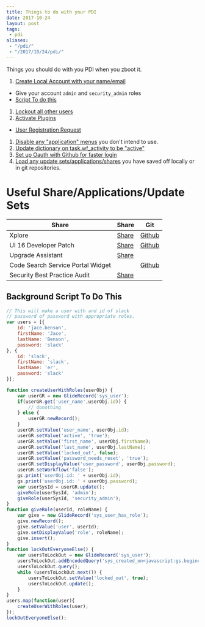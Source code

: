 ```yaml
---
title: Things to do with your PDI
date: 2017-10-24
layout: post
tags:
 - pdi
aliases:
 - "/pdi/"
 - "/2017/10/24/pdi/"
---
```

Things you should do with you PDI when you zboot it.

<!--more-->

1. [Create Local Account with your name/email](https://.service-now.com/nav_to.do?uri=%2Fsys_user_list.do)
  - Give your account `admin` and `security_admin` roles
  - [Script To do this](#background-script-to-do-this)
1. [Lockout all other users](https://.service-now.com/nav_to.do?uri=%2Fsys_user_list.do)
1. [Activate Plugins](https://.service-now.com/nav_to.do?uri=%2Fv_plugin_list.do)
  - [User Registration Request](https://.service-now.com/v_plugin.do?sys_id=com.snc.user_registration)
1. [Disable any "application" menus](https://.service-now.com/nav_to.do?uri=%2Fsys_app_application_list.do) you don't intend to use.
1. [Update dictionary on task.wf_activity to be "active"](https://.service-now.com/nav_to.do?uri=%2Fsys_dictionary_list.do%3Fsysparm_query%3Dname%253Dtask%255Eelement%253Dwf_activity)
1. [Set up Oauth with Github for faster login](https://community.servicenow.com/community/develop/developer-relations/blog/2017/03/10/live-coding-happy-hour-recap-for-march-10-2017-oauth-part-3-github-api-and-one-token-per-user)
1. [Load any update sets/applications/shares](https://.service-now.com/nav_to.do?uri=%2Fsys_remote_update_set_list.do) you have saved off locally or in git repositories.

# Useful Share/Applications/Update Sets

| Share                             | Share                                                                                                                           | Git                          |
| --------------------------------- | ------------------------------------------------------------------------------------------------------------------------------- | ---------------------------------------------------------------------------------- |
| Xplore                            | [Share](https://developer.servicenow.com/app.do#!/share/contents/9650888_xplore_developer_toolkit?v=4.05&t=PRODUCT_DETAILS)     | [Github](https://github.com/thewhitespace/Xplore/)                                 |
| UI 16 Developer Patch             | [Share](https://developer.servicenow.com/app.do#!/share/contents/9650888_ui16_developer_patch?v=2.04&t=PRODUCT_DETAILS)         | [Github](https://github.com/thewhitespace/UI16-Developer-Patch/)                   |
| Upgrade Assistant                 | [Share](https://developer.servicenow.com/app.do#!/share/contents/2574393_ws_upgrade_assistant?v=2&t=PRODUCT_DETAILS)            |                                                                                    |
| Code Search Service Portal Widget |                                                                                                                                 | [Github](https://github.com/jacebenson/servicenow-code/blob/docs/README.md)  |
| Security Best Practice Audit      | [Share](https://developer.servicenow.com/app.do#!/share/contents/7852853_security_best_practice_audit?v=3.03&t=PRODUCT_DETAILS) |                                                                                    |

## Background Script To Do This

```js
// This will make a user with and id of slack
// password of password with appropriate roles.
var users = [{
    id: 'jace.benson',
    firstName: 'Jace',
    lastName: 'Benson',
    password: 'slack'
}, {
    id: 'slack',
    firstName: 'slack',
    lastName: 'er',
    password: 'slack'
}];

function createUserWithRoles(userObj) {
    var userGR = new GlideRecord('sys_user');
    if(userGR.get('user_name',userObj.id)) {
        // donothing
    } else {
        userGR.newRecord();
    }
    userGR.setValue('user_name', userObj.id);
    userGR.setValue('active', 'true');
    userGR.setValue('first_name', userObj.firstName);
    userGR.setValue('last_name', userObj.lastName);
    userGR.setValue('locked_out', false);
    userGR.setValue('password_needs_reset', 'true');
    userGR.setDisplayValue('user_password', userObj.password);
    userGR.setWorkflow('false');
    gs.print('userObj.id: ' + userObj.id);
    gs.print('userObj.id: ' + userObj.password);
    var userSysId = userGR.update();
    giveRole(userSysId, 'admin');
    giveRole(userSysId, 'security_admin');
}
function giveRole(userId, roleName) {
    var give = new GlideRecord('sys_user_has_role');
    give.newRecord();
    give.setValue('user', userId);
    give.setDisplayValue('role', roleName);
    give.insert();
}
function lockOutEveryoneElse() {
    var usersToLockOut = new GlideRecord('sys_user');
    usersToLockOut.addEncodedQuery('sys_created_on<javascript:gs.beginningOfToday()');
    usersToLockOut.query();
    while (usersToLockOut.next()) {
        usersToLockOut.setValue('locked_out', true);
        usersToLockOut.update();
    }
}
users.map(function(user){
    createUserWithRoles(user);
});
lockOutEveryoneElse();
```
